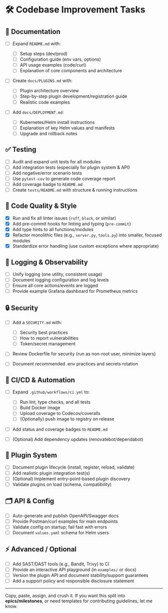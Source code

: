 # 🛠️ Codebase Improvement Tasks

## 🚩 **Documentation**

* [ ] Expand `README.md` with:

    * [ ] Setup steps (dev/prod)
    * [ ] Configuration guide (env vars, options)
    * [ ] API usage examples (code/curl)
    * [ ] Explanation of core components and architecture
* [ ] Create `docs/PLUGINS.md` with:

    * [ ] Plugin architecture overview
    * [ ] Step-by-step plugin development/registration guide
    * [ ] Realistic code examples
* [ ] Add `docs/DEPLOYMENT.md`:

    * [ ] Kubernetes/Helm install instructions
    * [ ] Explanation of key Helm values and manifests
    * [ ] Upgrade and rollback notes

## ✅ **Testing**

* [ ] Audit and expand unit tests for all modules
* [ ] Add integration tests (especially for plugin system & API)
* [ ] Add negative/error scenario tests
* [ ] Use `pytest-cov` to generate code coverage report
* [ ] Add coverage badge to `README.md`
* [ ] Create `tests/README.md` with structure & running instructions

## 💎 **Code Quality & Style**

* [x] Run and fix all linter issues (`ruff`, `black`, or similar)
* [x] Add pre-commit hooks for linting and typing (`pre-commit`)
* [x] Add type hints to all functions/modules
* [x] Refactor monolithic files (e.g., `server.py`, `tools.py`) into smaller, focused modules
* [x] Standardize error handling (use custom exceptions where appropriate)

## 📜 **Logging & Observability**

* [ ] Unify logging (one utility, consistent usage)
* [ ] Document logging configuration and log levels
* [ ] Ensure all core actions/events are logged
* [ ] Provide example Grafana dashboard for Prometheus metrics

## 🔒 **Security**

* [ ] Add a `SECURITY.md` with:

    * [ ] Security best practices
    * [ ] How to report vulnerabilities
    * [ ] Token/secret management
* [ ] Review Dockerfile for security (run as non-root user, minimize layers)
* [ ] Document recommended .env practices and secrets rotation

## 🚀 **CI/CD & Automation**

* [ ] Expand `.github/workflows/ci.yml` to:

    * [ ] Run lint, type checks, and all tests
    * [ ] Build Docker image
    * [ ] Upload coverage to Codecov/coveralls
    * [ ] (Optionally) push image to registry on release
* [ ] Add status and coverage badges to `README.md`
* [ ] (Optional) Add dependency updates (renovatebot/dependabot)

## 🔌 **Plugin System**

* [ ] Document plugin lifecycle (install, register, reload, validate)
* [ ] Add realistic plugin integration test(s)
* [ ] (Optional) Implement entry-point-based plugin discovery
* [ ] Validate plugins on load (schema, compatibility)

## 🗂️ **API & Config**

* [ ] Auto-generate and publish OpenAPI/Swagger docs
* [ ] Provide Postman/curl examples for main endpoints
* [ ] Validate config on startup; fail fast with errors
* [ ] Document `values.yaml` schema for Helm users

## ⚡ **Advanced / Optional**

* [ ] Add SAST/DAST tools (e.g., Bandit, Trivy) to CI
* [ ] Provide an interactive API playground (in `examples/` or docs)
* [ ] Version the plugin API and document stability/support guarantees
* [ ] Add a support policy and responsible disclosure statement

---

Copy, paste, assign, and crush it.
If you want this split into **epics/milestones**, or need templates for contributing guidelines, let me know.
